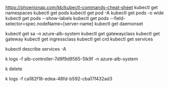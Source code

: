 https://phoenixnap.com/kb/kubectl-commands-cheat-sheet
kubectl get namespaces
kubectl get pods
kubectl get pod -A
kubectl get pods -o wide
kubectl get pods --show-labels
kubectl get pods --field-selector=spec.nodeName=[server-name]
kubectl get daemonset

kubectl get sa -n azure-alb-system
kubectl get gatewayclass
kubectl get gateway
kubectl get ingressclass
kubectl get crd
kubectl get services

kubectl describe services -A

k logs -f alb-controller-7d9f9d9565-5lk9f -n azure-alb-system



k delete

k logs -f ca182f18-edea-48fd-b592-cba17f432ad3 
